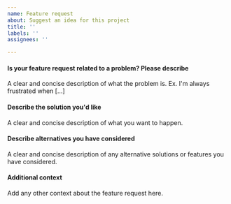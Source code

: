 ```yaml
---
name: Feature request
about: Suggest an idea for this project
title: ''
labels: ''
assignees: ''

---
```


#### Is your feature request related to a problem? Please describe
A clear and concise description of what the problem is. Ex. I'm always frustrated when [...]

#### Describe the solution you'd like
A clear and concise description of what you want to happen.

#### Describe alternatives you have considered
A clear and concise description of any alternative solutions or features you have considered.

#### Additional context
Add any other context about the feature request here.
